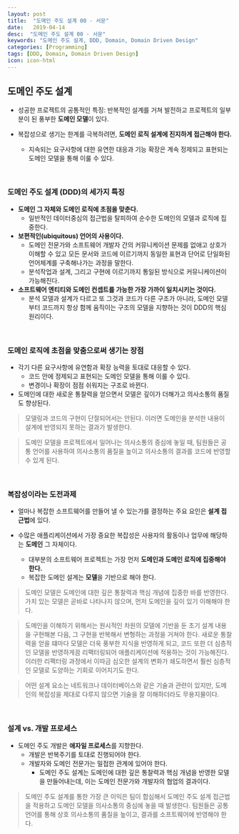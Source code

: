 ```yaml
---
layout: post
title:  "도메인 주도 설계 00 - 서문"
date:   2019-04-14
desc:  "도메인 주도 설계 00 - 서문"
keywords: "도메인 주도 설계, DDD, Domain, Domain Driven Design"
categories: [Programming]
tags: [DDD, Domain, Domain Driven Design]
icon: icon-html
---
```


## 도메인 주도 설계

* 성공한 프로젝트의 공통적인 특징: 반복적인 설계를 거쳐 발전하고 프로젝트의 일부분이 된 풍부한 **도메인 모델**이 있다.

* 복잡성으로 생기는 한계를 극복하려면, **도메인 로직 설계에 진지하게 접근해야 한다.**
  * 지속되는 요구사항에 대한 유연한 대응과 기능 확장은 계속 정제되고 표현되는 도메인 모델을 통해 이룰 수 있다.

<br>

### 도메인 주도 설계 (DDD)의 세가지 특징

* **도메인 그 자체와 도메인 로직에 초점을 맞춘다.**
  * 일반적인 데이터중심의 접근법을 탈피하여 순수한 도메인의 모델과 로직에 집중한다.
* **보편적인(ubiquitous) 언어의 사용이다.**
  * 도메인 전문가와 소프트웨어 개발자 간의 커뮤니케이션 문제를 없애고 상호가 이해할 수 있고 모든 문서와 코드에 이르기까지 동일한 표현과 단어로 단일화된 언어체계를 구축해나가는 과정을 말한다.
  * 분석작업과 설계, 그리고 구현에 이르기까지 통일된 방식으로 커뮤니케이션이 가능해진다.
* **소프트웨어 엔티티와 도메인 컨셉트를 가능한 가장 가까이 일치시키는 것이다.**
  * 분석 모델과 설계가 다르고 또 그것과 코드가 다른 구조가 아니라, 도메인 모델부터 코드까지 항상 함께 움직이는 구조의 모델을 지향하는 것이 DDD의 핵심 원리이다.

<br>

### 도메인 로직에 초점을 맞춤으로써 생기는 장점

* 각기 다른 요구사항에 유연함과 확장 능력을 토대로 대응할 수 있다.
  * 코드 안에 정제되고 표현되는 도메인 모델을 통해 이룰 수 있다.
  * 변경이나 확장이 점점 쉬워지는 구조로 바뀐다.
* 도메인에 대한 새로운 통찰력을 얻으면서 모델은 깊이가 더해가고 의사소통의 품질도 향상된다.

> 모델링과 코드의 구현이 단절되어서는 안된다. 이러면 도메인을 분석한 내용이 설계에 반영되지 못하는 결과가 발생한다.

> 도메인 모델을 프로젝트에서 일어나는 의사소통의 중심에 놓일 때, 팀원들은 공통 언어를 사용하여 의사소통의 품질을 높이고 의사소통의 결과를 코드에 반영할 수 있게 된다.

<br>

### 복잡성이라는 도전과제

* 얼마나 복잡한 소프트웨어를 만들어 낼 수 있는가를 결정하는 주요 요인은 **설계 접근법**에 있다.  

* 수많은 애플리케이션에서 가장 중요한 복잡성은 사용자의 활동이나 업무에 해당하는 **도메인** 그 자체이다.
  * 대부분의 소프트웨어 프로젝트는 가장 먼저 **도메인과 도메인 로직에 집중해야 한다.**
  * 복잡한 도메인 설계는 **모델**을 기반으로 해야 한다.

> 도메인 모델은 도메인에 대한 깊은 통찰력과 핵심 개념에 집중한 바를 반영한다. 가치 있는 모델은 곧바로 나타나지 않으며, 먼저 도메인을 깊이 있기 이해해야 한다.

> 도메인을 이해하기 위해서는 원시적인 차원의 모델에 기반을 둔 초기 설계 내용을 구현해본 다음, 그 구현을 반복해서 변형하는 과정을 거쳐야 한다. 새로운 통찰력을 얻을 떄마다 모델은 더욱 풍부한 지식을 반영하게 되고, 코드 또한 더 심층적인 모델을 반영하게끔 리팩터링되어 애플리케이션에 적용하는 것이 가능해진다. 이러한 리팩터링 과정에서 이따금 심오한 설계의 변화가 쇄도하면서 훨씬 심층적인 모델로 도양하는 기회로 이어지기도 한다.

> 어떤 설계 요소는 네트워크나 데이터베이스와 같은 기술과 관련이 있지만, 도메인의 복잡성을 제대로 다루지 않으면 기술을 잘 이해하더라도 무용지물이다.

<br>

### 설계 vs. 개발 프로세스

* 도메인 주도 개발은 **애자일 프로세스**를 지향한다.
  * 개발은 반복주기를 토대로 진행되어야 한다.
  * 개발자와 도메인 전문가는 밀접한 관계에 있어야 한다.
    * 도메인 주도 설계는 도메인에 대한 깊은 통찰력과 핵심 개념을 반영한 모델을 만들어내는데, 이는 도메인 전문가와 개발자의 협업의 결과이다.

> 도메인 주도 설계를 통한 가장 큰 이익은 팀이 합심해서 도메인 주도 설계 접근법을 적용하고 도메인 모델을 의사소통의 중심에 놓을 때 발생한다. 팀원들은 공통 언어를 통해 상호 의사소통의 품질을 높이고, 결과를 소프트웨어에 반영해야 한다.
